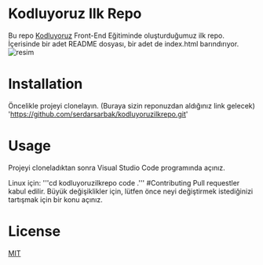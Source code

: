 # Kodluyoruz Ilk Repo
Bu repo [Kodluyoruz](https://www.kodluyoruz.org/) Front-End Eğitiminde oluşturduğumuz ilk repo. İçerisinde bir adet README dosyası, bir adet de index.html barındırıyor.
![resim](https://www.google.com/url?sa=i&url=https%3A%2F%2Fgithub.com%2Flogos&psig=AOvVaw1lBdAvpOJO_LQUIpm_fr-T&ust=1647131301313000&source=images&cd=vfe&ved=0CAsQjRxqFwoTCMimirSov_YCFQAAAAAdAAAAABAD)
# Installation
Öncelikle projeyi clonelayın. (Buraya sizin reponuzdan aldığınız link gelecek)
'https://github.com/serdarsarbak/kodluyoruzilkrepo.git'
# Usage
Projeyi cloneladıktan sonra Visual Studio Code programında açınız.

Linux için: 
'''cd kodluyoruzilkrepo
code .'''
#Contributing
Pull requestler kabul edilir. Büyük değişiklikler için, lütfen önce neyi değiştirmek istediğinizi tartışmak için bir konu açınız.
# License
[MIT](https://choosealicense.com/licenses/mit/)

